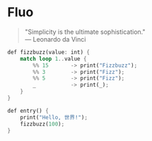 # Fluo

> "Simplicity is the ultimate sophistication."
> <br>
> — Leonardo da Vinci

```rust
def fizzbuzz(value: int) {
    match loop 1..value {
        %% 15       -> print("Fizzbuzz");
        %% 3        -> print("Fizz");
        %% 5        -> print("Fizz");
        _           -> print(_);
    }
}

def entry() {
    print("Hello, 世界!");
    fizzbuzz(100);
}
```
